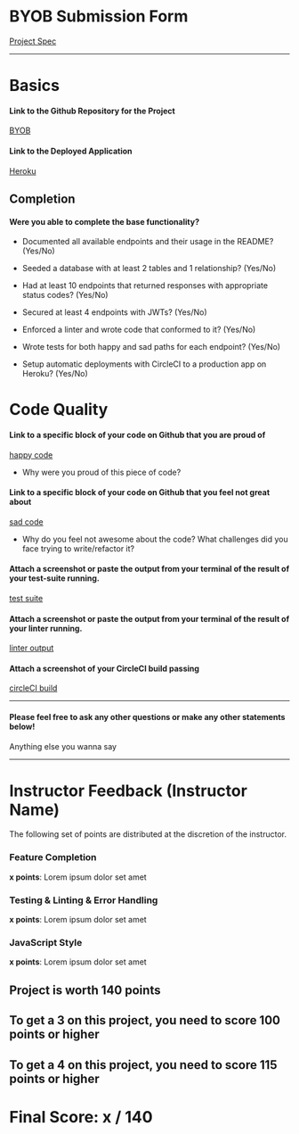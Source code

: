 # BYOB Submission Form

[Project Spec](http://frontend.turing.io/projects/build-your-own-backend.html)

------

# Basics

#### Link to the Github Repository for the Project
[BYOB]()

#### Link to the Deployed Application
[Heroku]()


## Completion

#### Were you able to complete the base functionality?

* Documented all available endpoints and their usage in the README?
(Yes/No)

* Seeded a database with at least 2 tables and 1 relationship?
(Yes/No)

* Had at least 10 endpoints that returned responses with appropriate status codes?
(Yes/No)

* Secured at least 4 endpoints with JWTs?
(Yes/No)

* Enforced a linter and wrote code that conformed to it?
(Yes/No)

* Wrote tests for both happy and sad paths for each endpoint?
(Yes/No)

* Setup automatic deployments with CircleCI to a production app on Heroku?
(Yes/No)

# Code Quality

#### Link to a specific block of your code on Github that you are proud of
[happy code]()

* Why were you proud of this piece of code?

#### Link to a specific block of your code on Github that you feel not great about
[sad code]()

* Why do you feel not awesome about the code? What challenges did you face trying to write/refactor it?

#### Attach a screenshot or paste the output from your terminal of the result of your test-suite running.

[test suite]()

#### Attach a screenshot or paste the output from your terminal of the result of your linter running.

[linter output]()

#### Attach a screenshot of your CircleCI build passing

[circleCI build]()

-----

#### Please feel free to ask any other questions or make any other statements below!

Anything else you wanna say

-----


# Instructor Feedback (Instructor Name)

The following set of points are distributed at the discretion of the instructor.

### Feature Completion

**x points**: Lorem ipsum dolor set amet

### Testing & Linting & Error Handling

**x points**: Lorem ipsum dolor set amet

### JavaScript Style

**x points**: Lorem ipsum dolor set amet


## Project is worth 140 points

## To get a 3 on this project, you need to score 100 points or higher
## To get a 4 on this project, you need to score 115 points or higher

# Final Score: x / 140